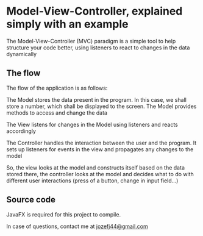 # Model-View-Controller, explained simply with an example

The Model-View-Controller (MVC) paradigm is a simple tool to help structure
your code better, using listeners to react to changes in the data dynamically

## The flow
The flow of the application is as follows:

The Model stores the data present in the program. In this case, we shall store
a number, which shall be displayed to the screen. 
The Model provides methods to access and change the data

The View listens for changes in the Model using listeners and reacts accordingly

The Controller handles the interaction between the user and the program.
It sets up listeners for events in the view and propagates any changes to the model

So, the view looks at the model and constructs itself based on the data stored there, the controller looks at the model and decides what to do with different user interactions
(press of a button, change in input field...)

## Source code

JavaFX is required for this project to compile.

In case of questions, contact me at jozefj44@gmail.com